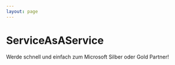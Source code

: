 ```yaml
---
layout: page
---
```



# ServiceAsAService

Werde schnell und einfach zum Microsoft Silber oder Gold Partner!

